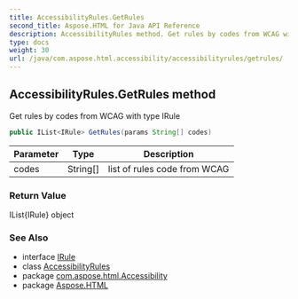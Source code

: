 ```yaml
---
title: AccessibilityRules.GetRules
second_title: Aspose.HTML for Java API Reference
description: AccessibilityRules method. Get rules by codes from WCAG with type IRule
type: docs
weight: 30
url: /java/com.aspose.html.accessibility/accessibilityrules/getrules/
---
```

## AccessibilityRules.GetRules method

Get rules by codes from WCAG with type IRule

```java
public IList<IRule> GetRules(params String[] codes)
```

| Parameter | Type | Description |
| --- | --- | --- |
| codes | String[] | list of rules code from WCAG |

### Return Value

IList{IRule} object

### See Also

* interface [IRule](../../irule/)
* class [AccessibilityRules](../)
* package [com.aspose.html.Accessibility](../../../com.aspose.html.accessibility/)
* package [Aspose.HTML](../../../)
